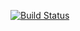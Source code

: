 [![Build Status](https://travis-ci.org/rsp/warsawjs-workshop-24-ci-test.svg?branch=master)](https://travis-ci.org/rsp/warsawjs-workshop-24-ci-test)

